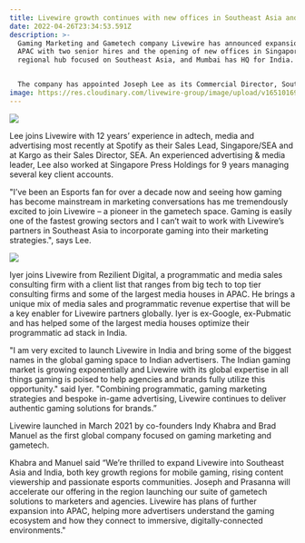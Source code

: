 ```yaml
---
title: Livewire growth continues with new offices in Southeast Asia and India
date: 2022-04-26T23:34:53.591Z
description: >-
  Gaming Marketing and Gametech company Livewire has announced expansion into
  APAC with two senior hires and the opening of new offices in Singapore as a
  regional hub focused on Southeast Asia, and Mumbai has HQ for India. 


  The company has appointed Joseph Lee as its Commercial Director, Southeast Asia and Prasanna Iyer as Head of India to support the growing demand for brands wanting to connect to the gaming audience. For Livewire, APAC is a strategic growth market with 1.6 billion gamers residing in the region, 50% of the global gaming community. 
image: https://res.cloudinary.com/livewire-group/image/upload/v1651016909/Livewire_Logo_BlackMint_LinkedIn_ermx5m.png
---
```



![](https://res.cloudinary.com/livewire-group/image/upload/v1651016475/MicrosoftTeams-image_2_rwkqgd.jpg)

Lee joins Livewire with 12 years’ experience in adtech, media and advertising most recently at Spotify as their Sales Lead, Singapore/SEA and at Kargo as their Sales Director, SEA. An experienced advertising & media leader, Lee also worked at Singapore Press Holdings for 9 years managing several key client accounts.

"I’ve been an Esports fan for over a decade now and seeing how gaming has become mainstream in marketing conversations has me tremendously excited to join Livewire – a pioneer in the gametech space. Gaming is easily one of the fastest growing sectors and I can’t wait to work with Livewire’s partners in Southeast Asia to incorporate gaming into their marketing strategies.", says Lee.

![](https://res.cloudinary.com/livewire-group/image/upload/v1651016524/MicrosoftTeams-image_1_oj3k8q.jpg)

Iyer joins Livewire from Rezilient Digital, a programmatic and media sales consulting firm with a client list that ranges from big tech to top tier consulting firms and some of the largest media houses in APAC. He brings a unique mix of media sales and programmatic revenue expertise that will be a key enabler for Livewire partners globally. Iyer is ex-Google, ex-Pubmatic and has helped some of the largest media houses optimize their programmatic ad stack in India.

"I am very excited to launch Livewire in India and bring some of the biggest names in the global gaming space to Indian advertisers. The Indian gaming market is growing exponentially and Livewire with its global expertise in all things gaming is poised to help agencies and brands fully utilize this opportunity." said Iyer. "Combining programmatic, gaming marketing strategies and bespoke in-game advertising, Livewire continues to deliver authentic gaming solutions for brands.”

Livewire launched in March 2021 by co-founders Indy Khabra and Brad Manuel as the first global company focused on gaming marketing and gametech.

Khabra and Manuel said “We’re thrilled to expand Livewire into Southeast Asia and India, both key growth regions for mobile gaming, rising content viewership and passionate esports communities. Joseph and Prasanna will accelerate our offering in the region launching our suite of gametech solutions to marketers and agencies. Livewire has plans of further expansion into APAC, helping more advertisers understand the gaming ecosystem and how they connect to immersive, digitally-connected environments."
